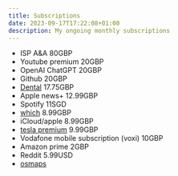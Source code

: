 ```yaml
---
title: Subscriptions
date: 2023-09-17T17:22:08+01:00
description: My ongoing monthly subscriptions
---
```


* ISP A&A 80GBP
* Youtube premium 20GBP
* OpenAI ChatGPT 20GBP
* Github 20GBP
* [Dental](https://carriageworksdental.co.uk/) 17.75GBP
* Apple news+ 12.99GBP
* Spotify 11SGD
* [which](https://www.which.co.uk/) 8.99GBP
* iCloud/apple 8.99GBP
* [tesla premium](https://www.tesla.com/en_gb/support/connectivity) 9.99GBP
* Vodafone mobile subscription (voxi) 10GBP
* Amazon prime 2GBP
* Reddit 5.99USD
* [osmaps](https://shop.ordnancesurvey.co.uk/os-maps-12-months-recurring-subscription/)
